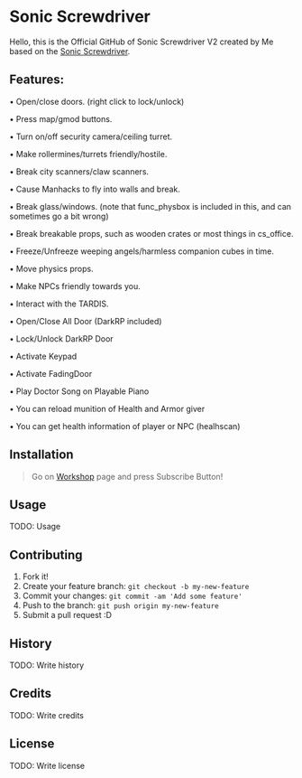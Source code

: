 # Sonic Screwdriver

Hello, this is the Official GitHub of Sonic Screwdriver V2 created by Me 
based on the [Sonic Screwdriver](https://steamcommunity.com/sharedfiles/filedetails/?id=153825236).

## Features:
• Open/close doors. (right click to lock/unlock)

• Press map/gmod buttons.

• Turn on/off security camera/ceiling turret.

• Make rollermines/turrets friendly/hostile.

• Break city scanners/claw scanners.

• Cause Manhacks to fly into walls and break.

• Break glass/windows. (note that func_physbox is included in this, and can sometimes go a bit wrong)

• Break breakable props, such as wooden crates or most things in cs_office.

• Freeze/Unfreeze weeping angels/harmless companion cubes in time.

• Move physics props.

• Make NPCs friendly towards you.

• Interact with the TARDIS.

• Open/Close All Door (DarkRP included)

• Lock/Unlock DarkRP Door

• Activate Keypad 

• Activate FadingDoor

• Play Doctor Song on Playable Piano

• You can reload munition of Health and Armor giver

• You can get health information of player or NPC (healhscan)


## Installation
> Go on [Workshop](http://steamcommunity.com/sharedfiles/filedetails/?id=1080814610) page and press Subscribe Button!

## Usage
TODO: Usage

## Contributing
1. Fork it!
2. Create your feature branch: `git checkout -b my-new-feature`
3. Commit your changes: `git commit -am 'Add some feature'`
4. Push to the branch: `git push origin my-new-feature`
5. Submit a pull request :D

## History
TODO: Write history

## Credits
TODO: Write credits

## License
TODO: Write license
